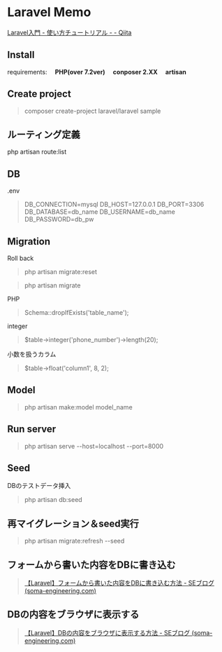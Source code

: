 ﻿# Laravel Memo
[Laravel入門 - 使い方チュートリアル - - Qiita](https://qiita.com/sano1202/items/6021856b70e4f8d3dc3d)
## Install
requirements:
&emsp;**PHP(over 7.2ver)**
&emsp;**conposer 2.XX**
&emsp;**artisan**

## Create project
>composer create-project laravel/laravel sample

## ルーティング定義
php artisan route:list

## DB
.env
>DB_CONNECTION=mysql 
>DB_HOST=127.0.0.1 
>DB_PORT=3306 
>DB_DATABASE=db_name 
>DB_USERNAME=db_name 
>DB_PASSWORD=db_pw

## Migration
Roll back
>php artisan migrate:reset

>php artisan migrate

PHP
>Schema::dropIfExists('table_name');

integer
>$table->integer('phone_number')->length(20);

小数を扱うカラム
>$table->float('column1',  8,  2);

## Model
>php artisan make:model model_name

## Run server
>php artisan serve --host=localhost --port=8000

## Seed
DBのテストデータ挿入
>php artisan db:seed

## 再マイグレーション＆seed実行
>php artisan migrate:refresh --seed

## フォームから書いた内容をDBに書き込む
>[【Laravel】フォームから書いた内容をDBに書き込む方法 - SEブログ (soma-engineering.com)](https://soma-engineering.com/coding/php/form-store-db/2018/06/21/)

## DBの内容をブラウザに表示する
>[【Laravel】DBの内容をブラウザに表示する方法 - SEブログ (soma-engineering.com)](https://soma-engineering.com/coding/php/display-contents-view/2018/06/18/)


